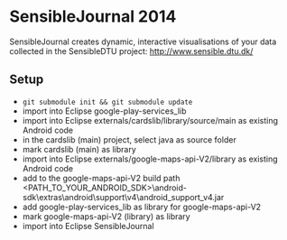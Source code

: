 # SensibleJournal 2014

SensibleJournal creates dynamic, interactive visualisations of your data collected in the SensibleDTU project: http://www.sensible.dtu.dk/


## Setup

- ```git submodule init && git submodule update```
- import into Eclipse google-play-services_lib
- import into Eclipse externals/cardslib/library/source/main as existing Android code
- in the cardslib (main) project, select java as source folder
- mark cardslib (main) as library
- import into Eclipse externals/google-maps-api-V2/library as existing Android code
- add to the google-maps-api-V2 build path <PATH_TO_YOUR_ANDROID_SDK>\android-sdk\extras\android\support\v4\android_support_v4.jar
- add google-play-services_lib as library for google-maps-api-V2
- mark google-maps-api-V2 (library) as library
- import into Eclipse SensibleJournal

